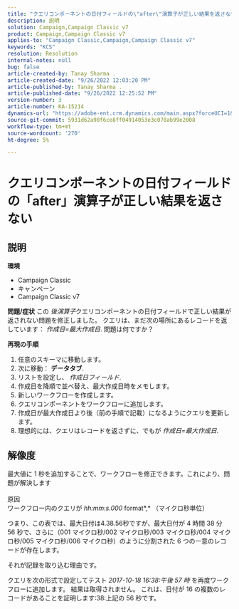 ```yaml
---
title: "クエリコンポーネントの日付フィールドの\"after\"演算子が正しい結果を返さない"
description: 説明
solution: Campaign,Campaign Classic v7
product: Campaign,Campaign Classic v7
applies-to: "Campaign Classic,Campaign,Campaign Classic v7"
keywords: "KCS"
resolution: Resolution
internal-notes: null
bug: false
article-created-by: Tanay Sharma .
article-created-date: "9/26/2022 12:03:20 PM"
article-published-by: Tanay Sharma .
article-published-date: "9/26/2022 12:25:52 PM"
version-number: 3
article-number: KA-15214
dynamics-url: "https://adobe-ent.crm.dynamics.com/main.aspx?forceUCI=1&pagetype=entityrecord&etn=knowledgearticle&id=3cbc6231-933d-ed11-9db1-002248086735"
source-git-commit: 5931d62a98f6ce8ff04914053e3c078ab99e2008
workflow-type: tm+mt
source-wordcount: '270'
ht-degree: 5%

---
```


# クエリコンポーネントの日付フィールドの「after」演算子が正しい結果を返さない

## 説明

<b>環境</b>
- Campaign Classic
- キャンペーン
- Campaign Classic v7



<b>問題/症状</b>
この *後演算子*&#x200B;クエリコンポーネントの日付フィールドで正しい結果が返されない問題を修正しました。 クエリは、まだ次の場所にあるレコードを返しています： *作成日=最大作成日*. 問題は何ですか？



<b>再現の手順</b>



1. 任意のスキーマに移動します。
2. 次に移動： <b>データタブ</b>.
3. リストを設定し、 *作成日フィールド*.
4. 作成日を降順で並べ替え、最大作成日時をメモします。
5. 新しいワークフローを作成します。
6. クエリコンポーネントをワークフローに追加します。
7. 作成日が最大作成日より後（前の手順で記載）になるようにクエリを更新します。
8. 理想的には、クエリはレコードを返さずに、でもが *作成日=最大作成日*.





## 解像度




最大値に 1 秒を追加することで、ワークフローを修正できます。これにより、問題が解決します
<br><br>原因<br>
ワークフロー内のクエリが *hh:mm:s.000* format*,* （マイクロ秒単位）

つまり、この表では、最大日付は4.38.56秒ですが、最大日付が 4 時間 38 分 56 秒で、さらに（001 マイクロ秒/002 マイクロ秒/003 マイクロ秒/004 マイクロ秒/005 マイクロ秒/006 マイクロ秒）のように分割された 6 つの一意のレコードが存在します。

それが記録を取り込む理由です。

クエリを次の形式で設定してテスト *2017-10-18 16:38:午後 57 時* を再度ワークフローに追加します。 結果は取得されません。 これは、日付が 16 の複数のレコードがあることを証明します:38:上記の 56 秒です。
